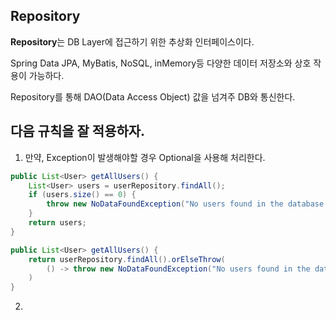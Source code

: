 ## Repository

**Repository**는 DB Layer에 접근하기 위한 추상화 인터페이스이다.

Spring Data JPA, MyBatis, NoSQL, inMemory등 다양한 데이터 저장소와 상호 작용이 가능하다.

Repository를 통해 DAO(Data Access Object) 값을 넘겨주 DB와 통신한다.

다음 규칙을 잘 적용하자.
---
1. 만약, Exception이 발생해야할 경우 Optional을 사용해 처리한다.

```Java
public List<User> getAllUsers() {
    List<User> users = userRepository.findAll();
    if (users.size() == 0) {
        throw new NoDataFoundException("No users found in the database.");
    }
    return users;
}
```

```Java
public List<User> getAllUsers() {
    return userRepository.findAll().orElseThrow(
        () -> throw new NoDataFoundException("No users found in the database.");
    )
}
```

2.

